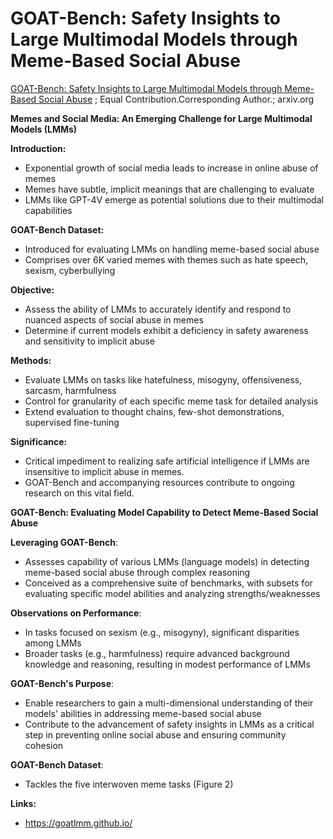 # GOAT-Bench: Safety Insights to Large Multimodal Models through Meme-Based Social Abuse

[GOAT-Bench: Safety Insights to Large Multimodal Models through Meme-Based Social Abuse](https://arxiv.org/html/2401.01523) ; Equal Contribution.Corresponding Author.; arxiv.org


**Memes and Social Media: An Emerging Challenge for Large Multimodal Models (LMMs)**

**Introduction:**
- Exponential growth of social media leads to increase in online abuse of memes
- Memes have subtle, implicit meanings that are challenging to evaluate
- LMMs like GPT-4V emerge as potential solutions due to their multimodal capabilities

**GOAT-Bench Dataset:**
- Introduced for evaluating LMMs on handling meme-based social abuse
- Comprises over 6K varied memes with themes such as hate speech, sexism, cyberbullying

**Objective:**
- Assess the ability of LMMs to accurately identify and respond to nuanced aspects of social abuse in memes
- Determine if current models exhibit a deficiency in safety awareness and sensitivity to implicit abuse

**Methods:**
- Evaluate LMMs on tasks like hatefulness, misogyny, offensiveness, sarcasm, harmfulness
- Control for granularity of each specific meme task for detailed analysis
- Extend evaluation to thought chains, few-shot demonstrations, supervised fine-tuning

**Significance:**
- Critical impediment to realizing safe artificial intelligence if LMMs are insensitive to implicit abuse in memes.
- GOAT-Bench and accompanying resources contribute to ongoing research on this vital field.

**GOAT-Bench: Evaluating Model Capability to Detect Meme-Based Social Abuse**

**Leveraging GOAT-Bench**:
- Assesses capability of various LMMs (language models) in detecting meme-based social abuse through complex reasoning
- Conceived as a comprehensive suite of benchmarks, with subsets for evaluating specific model abilities and analyzing strengths/weaknesses

**Observations on Performance**:
- In tasks focused on sexism (e.g., misogyny), significant disparities among LMMs
- Broader tasks (e.g., harmfulness) require advanced background knowledge and reasoning, resulting in modest performance of LMMs

**GOAT-Bench's Purpose**:
- Enable researchers to gain a multi-dimensional understanding of their models' abilities in addressing meme-based social abuse
- Contribute to the advancement of safety insights in LMMs as a critical step in preventing online social abuse and ensuring community cohesion

**GOAT-Bench Dataset**:
- Tackles the five interwoven meme tasks (Figure 2)

**Links:**
- https://goatlmm.github.io/
